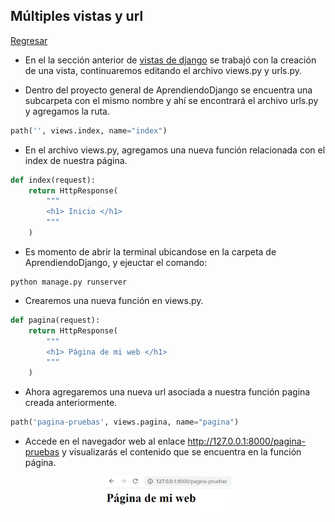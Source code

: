 ## Múltiples vistas y url

[Regresar](/CodingBootcampsESPOL-RDDW/)

+ En el la sección anterior de [vistas de django](./apps-Django.md) se trabajó con la creación de una vista, continuaremos editando el archivo views.py y urls.py. 

+ Dentro del proyecto general de AprendiendoDjango se encuentra una subcarpeta con el mismo nombre y ahí se encontrará el archivo urls.py  y agregamos la ruta. 

```python
path('', views.index, name="index")
```

+ En el archivo views.py, agregamos una nueva función relacionada con el index de nuestra página.

```python
def index(request):
    return HttpResponse(
        """
        <h1> Inicio </h1>
        """
    )
```

+ Es momento de abrir la terminal ubicandose en la carpeta de AprendiendoDjango, y ejeuctar el comando:

```
python manage.py runserver
```

+ Crearemos una nueva función en views.py.

```python
def pagina(request):
    return HttpResponse(
        """
        <h1> Página de mi web </h1>
        """
    )
```

+ Ahora agregaremos una nueva url asociada a nuestra función pagina creada anteriormente. 

```python
path('pagina-pruebas', views.pagina, name="pagina")
```
+ Accede en el navegador web al enlace  http://127.0.0.1:8000/pagina-pruebas y visualizarás el contenido que se encuentra en la función página. 
<p align="center">
<img src="./imagenes/pagina-web.png" width="40%" alt="Banner"/>
</p>